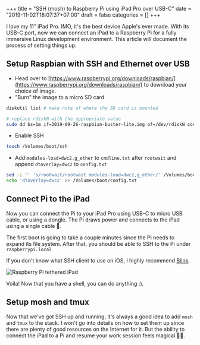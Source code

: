 +++
title = "SSH (mosh) to Raspberry Pi using iPad Pro over USB-C"
date = "2019-11-02T18:07:37+07:00"
draft = false
categories = []
+++

I love my 11” iPad Pro. IMO, it's the best device Apple's ever made. With its USB-C port, now we can connect an iPad to a Raspberry Pi for a fully immersive Linux development environment. This article will document the process of setting things up. 

## Setup Raspbian with SSH and Ethernet over USB

- Head over to [https://www.raspberrypi.org/downloads/raspbian/](https://www.raspberrypi.org/downloads/raspbian/) to download your choice of image. 
- "Burn" the image to a micro SD card
```bash
diskutil list # make note of where the SD card is mounted

# replace rdiskN with the appropriate value
sudo dd bs=1m if=2019-09-26-raspbian-buster-lite.img of=/dev/rdiskN conv=sync
```
- Enable SSH 
```bash
touch /Volumes/boot/ssh
```
- Add `modules-load=dwc2,g_ether` to `cmdline.txt` after `rootwait` and append `dtoverlay=dwc2` to `config.txt`

```bash
sed -i '' 's/rootwait/rootwait modules-load=dwc2,g_ether/' /Volumes/boot/cmdline.txt
echo 'dtoverlay=dwc2' >> /Volumes/boot/config.txt
```

## Connect Pi to the iPad

Now you can connect the Pi to your iPad Pro using USB-C to micro USB cable, or using a dongle. The Pi draws power and connects to the iPad using a single cable 💯.

The first boot is going to take a couple minutes since the Pi needs to expand its file system. After that, you should be able to SSH to the Pi under `raspberrypi.local`

If you don't know what SSH client to use on iOS, I highly recommend [Blink](https://www.blink.sh/).

![Raspberry Pi tethered iPad](/images/raspberrypi-ipad.jpg)

Voila! Now that you have a shell, you can do anything :).

## Setup mosh and tmux 

Now that we've got SSH up and running, it's always a good idea to add `mosh` and `tmux` to the stack. I won't go into details on how to set them up since there are plenty of good resources on the Internet for it. But the ability to connect the iPad to a Pi and resume your work session feels magical 🧙‍♂️.
